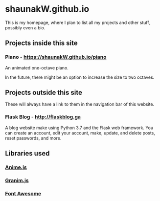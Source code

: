 # shaunakW.github.io
This is my homepage, where I plan to list all my projects and other stuff, possibly even a bio.

## Projects inside this site

### Piano - https://shaunakW.github.io/piano
An animated one-octave piano.

In the future, there might be an option to increase the size to two octaves.

## Projects outside this site
These will always have a link to them in the navigation bar of this website.

### Flask Blog - http://flaskblog.ga
A blog website make using Python 3.7 and the Flask web framework.
You can create an account, edit your account, make, update, and delete posts, reset passwords, and more.

## Libraries used

### [Anime.js](https://animejs.com/)
### [Granim.js](https://sarcadass.github.io/granim.js/)
### [Font Awesome](https://fontawesome.com/)

